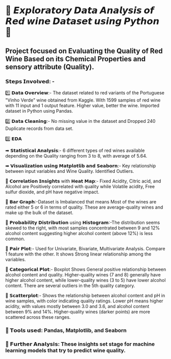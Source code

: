 # 🚀 𝙀𝙭𝙥𝙡𝙤𝙧𝙖𝙩𝙤𝙧𝙮 𝘿𝙖𝙩𝙖 𝘼𝙣𝙖𝙡𝙮𝙨𝙞𝙨 𝙤𝙛 𝙍𝙚𝙙 𝙬𝙞𝙣𝙚 𝘿𝙖𝙩𝙖𝙨𝙚𝙩 𝙪𝙨𝙞𝙣𝙜 𝙋𝙮𝙩𝙝𝙤𝙣 🚀 
## Project focused on Evaluating the Quality of Red Wine Based on its Chemical Properties and sensory attribute (Quality). 



### 𝗦𝘁𝗲𝗽𝘀 𝗜𝗻𝘃𝗼𝗹𝘃𝗲𝗱: -

1️⃣ 𝗗𝗮𝘁𝗮 𝗢𝘃𝗲𝗿𝘃𝗶𝗲𝘄:- The dataset related to red variants of the Portuguese "Vinho Verde" wine obtained from Kaggle. With 1599 samples of red wine with 11 input and 1 output feature. Higher value, better the wine. Imported dataset in Python using Pandas. 

2️⃣ 𝗗𝗮𝘁𝗮 𝗖𝗹𝗲𝗮𝗻𝗶𝗻𝗴:- No missing value in the dataset and Dropped 240 Duplicate records from data set.

3️⃣ 𝗘𝗗𝗔  

➡ 𝗦𝘁𝗮𝘁𝗶𝘀𝘁𝗶𝗰𝗮𝗹 𝗔𝗻𝗮𝗹𝘆𝘀𝗶𝘀:- 6 different types of red wines available depending on the Quality ranging from 3 to 8, with average of 5.64. 

➡ 𝗩𝗶𝘀𝘂𝗮𝗹𝗶𝘇𝗮𝘁𝗶𝗼𝗻 𝘂𝘀𝗶𝗻𝗴 𝗠𝗮𝘁𝗽𝗹𝗼𝘁𝗹𝗶𝗯 𝗮𝗻𝗱 𝗦𝗲𝗮𝗯𝗼𝗿𝗻:- Key relationship between input variables and Wine Quality. Identified Outliers. 

🎯 𝗖𝗼𝗿𝗿𝗲𝗹𝗮𝘁𝗶𝗼𝗻 𝗜𝗻𝘀𝗶𝗴𝗵𝘁𝘀 with 𝗛𝗲𝗮𝘁 𝗠𝗮𝗽:- Fixed Acidity, Citric acid, and Alcohol are Positively correlated with quality while Volatile acidity, Free sulfur dioxide, and pH have negative impact. 

🎯 𝗕𝗮𝗿 𝗚𝗿𝗮𝗽𝗵:-Dataset is Imbalanced that means Most of the wines are rated either 5 or 6 in terms of quality. These are average-quality wines and make up the bulk of the dataset. 

🎯 𝗣𝗿𝗼𝗯𝗮𝗯𝗶𝗹𝗶𝘁𝘆 𝗗𝗶𝘀𝘁𝗿𝗶𝗯𝘂𝘁𝗶𝗼𝗻 using 𝗛𝗶𝘀𝘁𝗼𝗴𝗿𝗮𝗺:-The distribution seems skewed to the right, with most samples concentrated between 9 and 12% alcohol content suggesting higher alcohol content (above 12%) is less common. 

🎯 𝗣𝗮𝗶𝗿 𝗣𝗹𝗼𝘁:- Used for Univariate, Bivariate, Multivariate Analysis. Compare 1 feature with the other. It shows Strong linear relationship among the variables. 

🎯 𝗖𝗮𝘁𝗲𝗴𝗼𝗿𝗶𝗰𝗮𝗹 𝗣𝗹𝗼𝘁:- Boxplot Shows General positive relationship between alcohol content and quality. Higher-quality wines (7 and 8) generally have higher alcohol content, while lower-quality wines (3 to 5) have lower alcohol content. There are several outliers in the 5th quality category. 

🎯 𝗦𝗰𝗮𝘁𝘁𝗲𝗿𝗽𝗹𝗼𝘁:- Shows the relationship between alcohol content and pH in wine samples, with color indicating quality ratings. Lower pH means higher acidity, with values mostly between 3.0 and 3.6, and alcohol content between 9% and 14%. Higher-quality wines (darker points) are more scattered across these ranges.

### 📖 𝗧𝗼𝗼𝗹𝘀 𝘂𝘀𝗲𝗱: Pandas, Matplotlib, and Seaborn

### 📖 𝗙𝘂𝗿𝘁𝗵𝗲𝗿 𝗔𝗻𝗮𝗹𝘆𝘀𝗶𝘀: These insights set stage for machine learning models that try to predict wine quality. 

